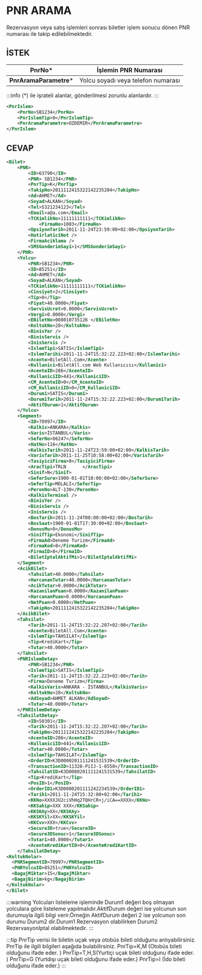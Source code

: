 # PNR ARAMA
Rezervasyon veya satış işlemleri sonrası biletler işlem sonucu dönen PNR numarası ile takip edilebilmektedir.
## İSTEK
|**PnrNo***|İşlemin PNR Numarası|
|--------------|------------------------------------------|
|**PnrAramaParametre***|Yolcu soyadı veya telefon numarası|
:::info
(*) ile işrateli alanlar, gönderilmesi zorunlu alanlardır.
:::

```xml
<PnrIslem>
	<PnrNo>SB1234</PnrNo>
	<PnrIslemTip>0</PnrIslemTip>
	<PnrAramaParametre>OZDEMIR</PnrAramaParametre>
</PnrIslem>
```
## CEVAP
```xml
<Bilet>
	<PNR>
		<ID>63790</ID>
		<PNR> SB1234</PNR>
		<PnrTip>K</PnrTip>
		<TakipNo>2011112415322142235204</TakipNo>
		<Ad>AHMET</Ad>
		<Soyad>ALKAN</Soyad>
		<Tel>5321234123</Tel>
		<Email>a@a.com</Email>
		<TCKimlikNo>11111111111</TCKimlikNo>
            <FirmaNo>1003</FirmaNo>
		<OpsiyonTarih>2011-11-24T23:59:00+02:00</OpsiyonTarih>
		<HatirlaticiNot />
		<FirmaAciklama />
		<SMSGonderimSayi>1</SMSGonderimSayi>
	</PNR>
	<Yolcu>
		<PNR>SB1234</PNR>
		<ID>85251</ID>
		<Ad>AHMET</Ad>
		<Soyad>ALKAN</Soyad>
		<TCKimlikNo>11111111111</TCKimlikNo>
		<Cinsiyet>2</Cinsiyet>
		<Tip>0</Tip>
		<Fiyat>40.0000</Fiyat>
		<ServisUcret>0.0000</ServisUcret>
		<Vergi>0.0000</Vergi>
		<EBiletNo>008010735126 </EBiletNo>
		<KoltukNo>28</KoltukNo>
		<BinisYer />
		<BinisServis />
		<InisServis />
		<IslemTipi>SATIS</IslemTipi>
		<IslemTarihi>2011-11-24T15:32:22.223+02:00</IslemTarihi>
		<Acente>BiletAll.Com</Acente>
		<Kullanici>BiletAll.com Web Kullanıcısı</Kullanici>
		<AcenteID>286</AcenteID>
		<KullaniciID>441</KullaniciID>
		<CM_AcenteID>0</CM_AcenteID>
		<CM_KullaniciID>0</CM_KullaniciID>
		<Durum1>SATIS</Durum1>
		<Durum1Tarih>2011-11-24T15:32:22.223+02:00</Durum1Tarih>
		<AktifDurum>1</AktifDurum>
	</Yolcu>
	<Segment>
		<ID>70997</ID>
		<Kalkis>ANKARA</Kalkis>
		<Varis>İSTANBUL</Varis>
		<SeferNo>86247</SeferNo>
		<HatNo>116</HatNo>
		<KalkisTarih>2011-11-24T23:59:00+02:00</KalkisTarih>
		<VarisTarih>2011-11-25T10:58:00+02:00</VarisTarih>
		<TasiyiciFirma>8</TasiyiciFirma>
		<AracTipi>TRLN      </AracTipi>
		<Sinif>N</Sinif>
		<SeferSure>1900-01-01T10:00:00+02:00</SeferSure>
		<SeferTip>MOLALI</SeferTip>
		<PeronNo>ALT-130</PeronNo>
		<KalkisTerminal />
		<BinisYer />
		<BinisServis />
		<InisServis />
		<BosTarih>2011-11-24T00:00:00+02:00</BosTarih>
		<BosSaat>1900-01-01T17:30:00+02:00</BosSaat>
		<DonusMu>0</DonusMu>
		<SinifTip>Ekonomi</SinifTip>
		<FirmaAd>Deneme Turizm</FirmaAd>
		<FirmaKod>8</FirmaKod>
		<FirmaID>8</FirmaID>
		<BiletIptalAktifMi>1</BiletIptalAktifMi>
	</Segment>
	<AcikBilet>
		<Tahsilat>40.0000</Tahsilat>
		<HarcananTutar>40.0000</HarcananTutar>
		<AcikTutar>0.0000</AcikTutar>
		<KazanilanPuan>0.0000</KazanilanPuan>
		<HarcananPuan>0.0000</HarcananPuan>
		<NetPuan>0.0000</NetPuan>
		<TakipNo>2011112415322142235204</TakipNo>
	</AcikBilet>
	<Tahsilat>
		<Tarih>2011-11-24T15:32:22.207+02:00</Tarih>
		<Acente>BiletAll.Com</Acente>
		<IslemTip>TAHSILAT</IslemTip>
		<Tip>KrediKart</Tip>
		<Tutar>40.0000</Tutar>
	</Tahsilat>
	<PNRIslemDetay>
		<PNR>SB1234</PNR>
		<IslemTipi>SATIS</IslemTipi>
		<Tarih>2011-11-24T15:32:22.223+02:00</Tarih>
		<Firma>Deneme Turizm</Firma>
		<KalkisVaris>ANKARA - İSTANBUL</KalkisVaris>
		<KoltukNo>28</KoltukNo>
		<AdSoyad>AHMET ALKAN</AdSoyad>
		<Tutar>40.0000</Tutar>
	</PNRIslemDetay>
	<TahsilatDetay>
		<ID>50301</ID>
		<Tarih>2011-11-24T15:32:22.207+02:00</Tarih>
		<TakipNo>2011112415322142235204</TakipNo>
		<AcenteID>286</AcenteID>
		<KullaniciID>441</KullaniciID>
		<Tutar>40.0000</Tutar>
		<IslemTip>TAHSILAT</IslemTip>
		<OrderID>K3D0000201111241531539</OrderID>
		<TransactionID>11328-PiIJ-1-8550</TransactionID>
		<TahsilatID>K3D0000201111241531539</TahsilatID>
		<Tip>KrediKart</Tip>
		<PosID>1</PosID>
		<OrderID1>K3D0000201111242234539</OrderID1>
		<Tarih1>2011-11-24T15:32:00+02:00</Tarih1>
		<KKNo>XXXXJU2ciVhHq2TQHrCR+j/iCA==XXXX</KKNo>
		<KKSahip>XXX XXX</KKSahip>
		<KKSKAy>XX</KKSKAy>
		<KKSKYil>XX</KKSKYil>
		<KKCvv>XXX</KKCvv>
		<Secure3D>true</Secure3D>
		<Secure3DSonuc>1</Secure3DSonuc>
		<Tutar1>40.0000</Tutar1>
		<AcenteKrediKartID>0</AcenteKrediKartID>
	</TahsilatDetay>
<KoltukNolar>
  <PNRSegmentID>70997</PNRSegmentID>
  <PNRYolcuID>85251</PNRYolcuID>
  <BagajMiktar>15</BagajMiktar>
  <BagajBirim>kg</BagajBirim>
</KoltukNolar>
</Bilet>
```
:::warning
Yolcuları listeleme işleminde Durum1 değeri boş olmayan yolculara göre listeleme yapılmalıdır.AktifDurum değeri ise yolcunun son durumuyla ilgili bilgi verir.Örneğin AktifDurum değeri 2 ise yolcunun son durumu Durum2 dir.Durum1 Rezervasyon olabilirken Durum2 RezervasyonIptal olabilmektedir.
:::

:::tip
PnrTip verisi ile biletin uçak veya otobüs bileti olduğunu anlıyabilirsiniz. PnrTip ile ilgili bilgileri aşağıda bulabilirsiniz.
PnrTip=K,M (Otobüs bileti olduğunu ifade eder. )
PnrTip=T,H,S(Yurtiçi uçak bileti  olduğunu ifade eder. )
PnrTip=G (Yurtdışı uçak bileti olduğunu ifade eder.)
PnrTip=I (İdo bileti olduğunu ifade eder.)
:::